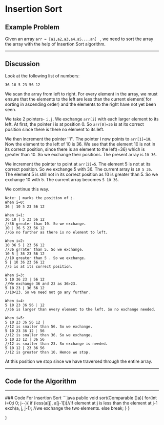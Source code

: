 # Insertion Sort

## Example Problem

Given an array ``arr = [a1,a2,a3,a4,a5...,an] `` , we need to sort the array the array with the help of Insertion Sort algorithm.

<hr>

## Discussion

Look at the following list of numbers:
```
36 10 5 23 56 12
```
We scan the array from left to right. For every element in the array, we must ensure that the elements to the left are less than the current element( for sorting in ascending order) and the elements to the right have not yet been seen. 

We take 2 pointers- ``i,j``. We exchange ``arr[i]`` with each larger element to its left. At first, the pointer i is at position 0. So ``arr[0]=36`` is at its correct position since there is there no element to its left.

We then increment the pointer ''i''. The pointer i now points to ``arr[1]=10``. Now the element to the left of 10 is 36. We see that the element 10 is not in its correct position, since there is an element to the left(=36) which is greater than 10. So we exchange their positions. The present array is ``10 36``.

We increment the pointer to point at ``arr[2]=5``. The element 5 is not at its correct position. So we exchange 5 with 36. The current array is ``10 5 36``. The element 5 is still not in its correct position as 10 is greater than 5. So we exchange 10 with 5. The current array becomes ``5 10 36``.

We continue this way.
```
Note: | marks the position of j.
When i=0:
36 | 10 5 23 56 12

When i=1:
36 10 | 5 23 56 12
//36 greater than 10. So we exchange.
10 | 36 5 23 56 12
//Go no further as there is no element to left.

When i=2:
10 36 5 | 23 56 12
//36 grrater than 5. So we exchange.
10 5 | 36 23 56 12
//10 greater than 5 . So we exchange.
5 | 10 36 23 56 12
//5 is at its correct position.

When i=3:
5 10 36 23 | 56 12
//We exchange 36 and 23 as 36>23.
5 10 23 | 36 56 12
//10<23. So we need not go any further.

When i=4:
5 10 23 36 56 | 12
//56 is larger than every element to the left. So no exchange needed.

When i=5:
5 10 23 36 56 12 |
//12 is smaller than 56. So we exchange.
5 10 23 36 12 | 56
//12 is smaller than 36. So we exchange.
5 10 23 12 | 36 56
//12 is smaller than 23. So exchange is needed.
5 10 12 | 23 36 56
//12 is greater than 10. Hence we stop.
```
At this position we stop since we have traversed through the entire array.


<hr>

## Code for the Algorithm
<hr>
### Code For Insertion Sort
```java
public void sort(Comparable []a){
   for(int i=0;i<a.length;i++){
      for (int j = i; j > 0; j--){
         if (less(a[j], a[j-1]))//if element at j is less than the element at j-1
            exch(a, j, j-1);    //we exchange the two elements. 
         else break;
      }
   }

}
```        


